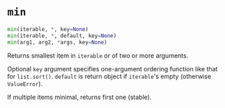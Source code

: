 # `min`

```python
min(iterable, *, key=None)
min(iterable, *, default, key=None)
min(arg1, arg2, *args, key=None)
```

Returns smallest item in `iterable` or of two or more arguments.

Optional `key` argument specifies one-argument ordering function like that for `list.sort()`. `default` is return object if `iterable`'s empty (otherwise `ValueError`).

If multiple items minimal, returns first one (stable).
